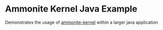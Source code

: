 Ammonite Kernel Java Example
============


Demonstrates the usage of [ammonite-kernel](https://github.com/harshad-deo/Ammonite) within a larger java application
